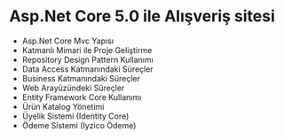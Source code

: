 #  Asp.Net Core 5.0 ile Alışveriş sitesi

- Asp.Net Core Mvc Yapısı
- Katmanlı Mimari ile Proje Geliştirme
- Repository Design Pattern Kullanımı 
- Data Access Katmanındaki Süreçler
- Business Katmanındaki Süreçler
- Web Arayüzündeki Süreçler
- Entity Framework Core Kullanımı
- Ürün Katalog Yönetimi
- Üyelik Sistemi (Identity Core)
- Ödeme Sistemi (Iyzico Ödeme)
